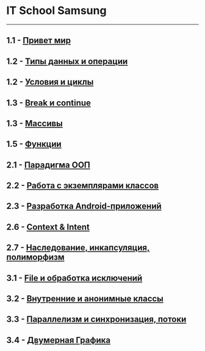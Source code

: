 # IT School Samsung
---
1.1 - [Привет мир](https://docs.google.com/presentation/d/1FetiBt7sjFJpVboqF-Y9uno1KXK_YYjMp4P6BYVq2MM/edit?usp=sharing)
---
1.2 - [Типы данных и операции](https://docs.google.com/presentation/d/1R1ABiAvsilrUjb6qotIdKuvoUtONM71Wb32LtNyGq5g/edit?usp=sharing)
---
1.2 - [Условия и циклы](https://docs.google.com/presentation/d/1G3peIAIKWxd0lPsTX1Gg92sKM9bWOUm88WA7lHsUO9w/edit?usp=sharing)
---
1.3 - [Break и continue](https://docs.google.com/presentation/d/1iOcZBNvxppMnyjSwUZAj7bqavk_OX1570pMBwwhtYKo/edit?usp=sharing)
---
1.3 - [Массивы](https://docs.google.com/presentation/d/1gO8lxUpm3JfCdyTrS1q44bHXhlM2bmvWr4AQEqCXTfI/edit?usp=sharing)
---
1.5 - [Функции](https://docs.google.com/presentation/d/1wFLkaj20S6ofaswXi-eoJ8DWoo7Wpyfl7RJqIqr5FHU/edit?usp=sharing)
---
2.1 - [Парадигма ООП](https://docs.google.com/presentation/d/1FPj_2GpvfSY8AdF3XJd5I2cn1aFLTv4kO45jE_ldRQs/edit?usp=sharing)
---
2.2 - [Работа с экземплярами классов](https://docs.google.com/presentation/d/1p0ewcZuGPzcfaomfK4167tj7NRqv9DOw5LNVih7EuUE/edit?usp=sharing)
---
2.3 - [Разработка Android-приложений](https://docs.google.com/presentation/d/1EYlOFAWfyhrLkpbtnScV_vBo1M-vKrcUozz7DMZ2Ew8/edit?usp=sharing)
---
2.6 - [Context & Intent](https://docs.google.com/presentation/d/1TKE4izChkP_euy9i5UAa9ziQ34gWQXEOK7cjIReC_BA/edit?usp=sharing)
---
2.7 - [Наследование, инкапсуляция, полиморфизм](https://docs.google.com/presentation/d/1ZGAXb2GoH4Li5siJBjy8oR75UWMoRI2K43XEaM7Enkg/edit?usp=sharing)
---
3.1 - [File и обработка исключений](https://docs.google.com/presentation/d/1QwPecdAPDhPGa-jsjF2Y12OtJi6t8LfSl5QJ4wDwO2s/edit?usp=sharing)
---
3.2 - [Внутренние и анонимные классы](https://docs.google.com/presentation/d/1zGVzNflkgyEeX0FSi4MAYZUhhMfMUlOT8JMUHCylYkE/edit?usp=sharing)
---
3.3 -  [Параллелизм и синхронизация, потоки](https://docs.google.com/presentation/d/1-0cal4jI1qcD9-2BfiB6_qQj7axk9kn-W_aGmOmLApo/edit?usp=sharing)
---
3.4 - [Двумерная Графика](https://docs.google.com/presentation/d/1KESOden2F3vytsr5cVFspb-x7uozShbGdsxW9OZGBlI/edit?usp=sharing)
---
